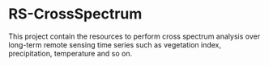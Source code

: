 # RS-CrossSpectrum
This project contain the resources to perform cross spectrum analysis over long-term remote sensing time series such as vegetation index, precipitation, temperature and so on.
